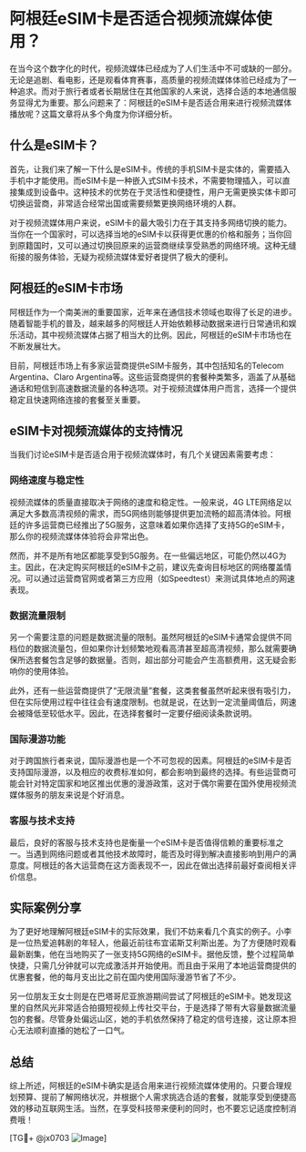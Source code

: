 # 阿根廷eSIM卡是否适合视频流媒体使用？

在当今这个数字化的时代，视频流媒体已经成为了人们生活中不可或缺的一部分。无论是追剧、看电影，还是观看体育赛事，高质量的视频流媒体体验已经成为了一种追求。而对于旅行者或者长期居住在其他国家的人来说，选择合适的本地通信服务显得尤为重要。那么问题来了：阿根廷的eSIM卡是否适合用来进行视频流媒体播放呢？这篇文章将从多个角度为你详细分析。

## 什么是eSIM卡？

首先，让我们来了解一下什么是eSIM卡。传统的手机SIM卡是实体的，需要插入手机中才能使用。而eSIM卡是一种嵌入式SIM卡技术，不需要物理插入，可以直接集成到设备中。这种技术的优势在于灵活性和便捷性，用户无需更换实体卡即可切换运营商，非常适合经常出国或需要频繁更换网络环境的人群。

对于视频流媒体用户来说，eSIM卡的最大吸引力在于其支持多网络切换的能力。当你在一个国家时，可以选择当地的eSIM卡以获得更优惠的价格和服务；当你回到原籍国时，又可以通过切换回原来的运营商继续享受熟悉的网络环境。这种无缝衔接的服务体验，无疑为视频流媒体爱好者提供了极大的便利。

## 阿根廷的eSIM卡市场

阿根廷作为一个南美洲的重要国家，近年来在通信技术领域也取得了长足的进步。随着智能手机的普及，越来越多的阿根廷人开始依赖移动数据来进行日常通讯和娱乐活动，其中视频流媒体占据了相当大的比例。因此，阿根廷的eSIM卡市场也在不断发展壮大。

目前，阿根廷市场上有多家运营商提供eSIM卡服务，其中包括知名的Telecom Argentina、Claro Argentina等。这些运营商提供的套餐种类繁多，涵盖了从基础通话和短信到高速数据流量的各种选项。对于视频流媒体用户而言，选择一个提供稳定且快速网络连接的套餐至关重要。

## eSIM卡对视频流媒体的支持情况

当我们讨论eSIM卡是否适合用于视频流媒体时，有几个关键因素需要考虑：

### 网络速度与稳定性

视频流媒体的质量直接取决于网络的速度和稳定性。一般来说，4G LTE网络足以满足大多数高清视频的需求，而5G网络则能够提供更加流畅的超高清体验。阿根廷的许多运营商已经推出了5G服务，这意味着如果你选择了支持5G的eSIM卡，那么你的视频流媒体体验将会非常出色。

然而，并不是所有地区都能享受到5G服务。在一些偏远地区，可能仍然以4G为主。因此，在决定购买阿根廷的eSIM卡之前，建议先查询目标地区的网络覆盖情况。可以通过运营商官网或者第三方应用（如Speedtest）来测试具体地点的网速表现。

### 数据流量限制

另一个需要注意的问题是数据流量的限制。虽然阿根廷的eSIM卡通常会提供不同档位的数据流量包，但如果你计划频繁地观看高清甚至超高清视频，那么就需要确保所选套餐包含足够的数据量。否则，超出部分可能会产生高额费用，这无疑会影响你的使用体验。

此外，还有一些运营商提供了“无限流量”套餐，这类套餐虽然听起来很有吸引力，但在实际使用过程中往往会有速度限制。也就是说，在达到一定流量阈值后，网速会被降低至较低水平。因此，在选择套餐时一定要仔细阅读条款说明。

### 国际漫游功能

对于跨国旅行者来说，国际漫游也是一个不可忽视的因素。阿根廷的eSIM卡是否支持国际漫游，以及相应的收费标准如何，都会影响到最终的选择。有些运营商可能会针对特定国家和地区推出优惠的漫游政策，这对于偶尔需要在国外使用视频流媒体服务的朋友来说是个好消息。

### 客服与技术支持

最后，良好的客服与技术支持也是衡量一个eSIM卡是否值得信赖的重要标准之一。当遇到网络问题或者其他技术故障时，能否及时得到解决直接影响到用户的满意度。阿根廷的各大运营商在这方面表现不一，因此在做出选择前最好查阅相关评价信息。

## 实际案例分享

为了更好地理解阿根廷eSIM卡的实际效果，我们不妨来看几个真实的例子。小李是一位热爱追韩剧的年轻人，他最近前往布宜诺斯艾利斯出差。为了方便随时观看最新剧集，他在当地购买了一张支持5G网络的eSIM卡。据他反馈，整个过程简单快捷，只需几分钟就可以完成激活并开始使用。而且由于采用了本地运营商提供的优惠套餐，他的每月支出比之前在国内使用国际漫游节省了不少。

另一位朋友王女士则是在巴塔哥尼亚旅游期间尝试了阿根廷的eSIM卡。她发现这里的自然风光非常适合拍摄短视频上传社交平台，于是选择了带有大容量数据流量包的套餐。尽管身处偏远山区，她的手机依然保持了稳定的信号连接，这让原本担心无法顺利直播的她松了一口气。

## 总结

综上所述，阿根廷的eSIM卡确实是适合用来进行视频流媒体使用的。只要合理规划预算、提前了解网络状况，并根据个人需求挑选合适的套餐，就能享受到便捷高效的移动互联网生活。当然，在享受科技带来便利的同时，也不要忘记适度控制消费哦！

[TG💪+ @jx0703 ![Image](https://github.com/user-attachments/assets/dbca1d08-cadb-493c-b0ec-ad6f7a83f270)]